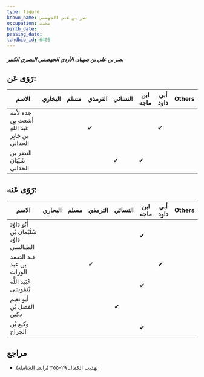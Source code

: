```yaml
---
type: figure
known_name: نصر بن علي الجهضمي
occupation: محدث
birth_date:
passing_date:
tahdhib_id: 6405
---
```

##### نصر بن علي بن صهبان الأزدي الجهضمي البصري الكبير

## رَوَى عَن:
| الاسم                                           | البخاري | مسلم | الترمذي | النسائي | ابن ماجه | أبي داود | Others |
| ----------------------------------------------- | ------- | ---- | ------- | ------- | -------- | -------- | ------ |
| جده لأمه أشعث بن عَبد اللَّهِ بن جَابِر الحداني |         |      | ✔       |         |          | ✔        |        |
| النضر بن شَيْبَانَ الحداني                      |         |      |         | ✔       | ✔        |          |        |
## رَوَى عَنه:
| الاسم                                       | البخاري | مسلم | الترمذي | النسائي | ابن ماجه | أبي داود | Others |
| ------------------------------------------- | ------- | ---- | ------- | ------- | -------- | -------- | ------ |
| أَبُو دَاوُدَ سُلَيْمان بْن دَاوُد الطيالسي |         |      |         |         | ✔        |          |        |
| عبد الصمد بن عبد الوراث                     |         |      | ✔       |         |          | ✔        |        |
| عُبَيد اللَّه بْنمُوسَى                     |         |      |         |         | ✔        |          |        |
| أبو نعيم الفضل بْن دكين                     |         |      |         | ✔       |          |          |        |
| وكيع بْن الجراح                             |         |      |         |         | ✔        |          |        |
## مراجع
- [تهذيب الكمال ٢٩-٣٥٥](obsidian://open?vault=Tahdhib-al-Kamal&file=Figures/٦٤٠٥-نصر%20بن%20علي%20بن%20صهبان%20الأزدي%20الجهضمي%20البصري%20الكبير) ([رابط الشاملة](https://shamela.ws/book/3722/15926))